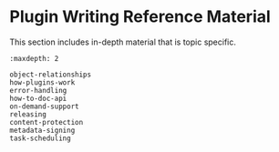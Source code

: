 # Plugin Writing Reference Material

This section includes in-depth material that is topic specific.

```{toctree}
:maxdepth: 2

object-relationships
how-plugins-work
error-handling
how-to-doc-api
on-demand-support
releasing
content-protection
metadata-signing
task-scheduling
```
